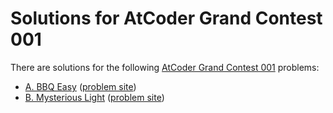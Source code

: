 # Solutions for AtCoder Grand Contest 001

There are solutions for the following [AtCoder Grand Contest 001](https://atcoder.jp/contests/agc001) problems:

- [A. BBQ Easy](a.py)
  ([problem site](https://atcoder.jp/contests/agc001/tasks/agc001_a))
- [B. Mysterious Light](b.nim)
  ([problem site](https://atcoder.jp/contests/agc001/tasks/agc001_b))

